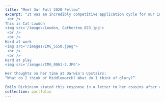 ```yaml
---
title: "Meet Our Fall 2020 Fellow"
excerpt: "It was an incredibly competitive application cycle for our innagural RWRF competition. But in the end someone had to win out. We are so pleased to announce our first winner.
 <br /> 
This is Cat Lowdon
<img src='/images/Lowdon, Catherine_023.jpg'>
 <br /> 
 <br /> 
Hard at work
<img src='/images/IMG_5550.jpeg'>
 <br /> 
 <br /> 
Hard at play
<img src='/images/IMG_0061-2.JPG'>

Her thoughts on her time at Darwin's Upstairs:
“What do I think of Middlemarch? What do I think of glory?” 

Emily Dickinson stated this response in a letter to her cousins after reading George Eliot’s famous novel. I would say the same of my Remote Worker In Residence Experience. "
collection: portfolio
---
```

